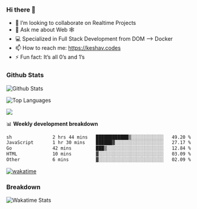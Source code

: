 ### Hi there 👋

- 👯 I’m looking to collaborate on Realtime Projects
- 💬 Ask me about Web 🕸
- 💻 Specialized in Full Stack Development from DOM --> Docker
- 📫 How to reach me: https://keshav.codes
- ⚡ Fun fact: It’s all 0’s and 1’s

### Github Stats
![Github Stats](https://github-readme-stats.vercel.app/api?username=keshavlingala&count_private=true&show_icons=true&theme=radical)

![Top Languages](https://github-readme-stats.vercel.app/api/top-langs/?username=keshavlingala&show_icons=true&theme=radical)

![](https://komarev.com/ghpvc/?username=keshavlingala)

📊 **Weekly development breakdown**

<!--START_SECTION:waka-->

```txt
sh               2 hrs 44 mins   ████████████▒░░░░░░░░░░░░   49.20 %
JavaScript       1 hr 30 mins    ██████▓░░░░░░░░░░░░░░░░░░   27.17 %
Go               42 mins         ███▒░░░░░░░░░░░░░░░░░░░░░   12.84 %
HTML             10 mins         ▓░░░░░░░░░░░░░░░░░░░░░░░░   03.09 %
Other            6 mins          ▓░░░░░░░░░░░░░░░░░░░░░░░░   02.09 %
```

<!--END_SECTION:waka-->


[![wakatime](https://wakatime.com/badge/user/62bfdbc7-082c-40a7-b4bd-f9280d51aeed.svg)](https://wakatime.com/@62bfdbc7-082c-40a7-b4bd-f9280d51aeed)


### Breakdown

![Wakatime Stats](https://github-readme-stats.vercel.app/api/wakatime?username=keshavlingala)
